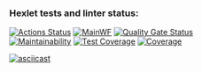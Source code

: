 ### Hexlet tests and linter status:
[![Actions Status](https://github.com/rom-kavyrshin/java-project-71/actions/workflows/hexlet-check.yml/badge.svg)](https://github.com/rom-kavyrshin/java-project-71/actions)
[![MainWF](https://github.com/rom-kavyrshin/java-project-71/actions/workflows/main_workflow.yml/badge.svg?branch=main)](https://github.com/rom-kavyrshin/java-project-71/actions/workflows/main_workflow.yml)
[![Quality Gate Status](https://sonarcloud.io/api/project_badges/measure?project=rom-kavyrshin_java-project-71&metric=alert_status)](https://sonarcloud.io/summary/new_code?id=rom-kavyrshin_java-project-71)  
[![Maintainability](https://api.codeclimate.com/v1/badges/6a1a97080b4b673bf204/maintainability)](https://codeclimate.com/github/rom-kavyrshin/java-project-71/maintainability)
[![Test Coverage](https://api.codeclimate.com/v1/badges/6a1a97080b4b673bf204/test_coverage)](https://codeclimate.com/github/rom-kavyrshin/java-project-71/test_coverage)
[![Coverage](https://sonarcloud.io/api/project_badges/measure?project=rom-kavyrshin_java-project-71&metric=coverage)](https://sonarcloud.io/summary/new_code?id=rom-kavyrshin_java-project-71)

[![asciicast](https://asciinema.org/a/akgEgHtfWLdUBEl52QIyXekO3.svg)](https://asciinema.org/a/akgEgHtfWLdUBEl52QIyXekO3)